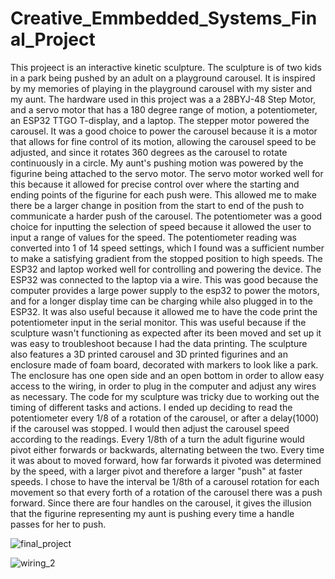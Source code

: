 # Creative_Emmbedded_Systems_Final_Project

This projeect is an interactive kinetic sculpture. The sculpture is of two kids in a park being pushed by an adult on a playground carousel. It is inspired by my memories of playing in the playground carousel with my sister and my aunt.
The hardware used in this project was a a 28BYJ-48 Step Motor, and a servo motor that has a 180 degree range of motion, a potentiometer, an ESP32 TTGO T-display, and a laptop. The stepper motor powered the carousel. It was a good choice to power the carousel because it is a motor that allows for fine control of its motion, allowing the carousel speed to be adjusted, and since it rotates 360 degrees as the carousel to rotate continuously in a circle. My aunt's pushing motion was powered by the figurine being attached to the servo motor. The servo motor worked well for this because it allowed for precise control over where the starting and ending points of the figurine for each push were. This allowed me to make there be a larger change in position from the start to end of the push to communicate a harder push of the carousel. The potentiometer was a good choice for inputting the selection of speed because it allowed the user to input a range of values for the speed. The potentiometer reading was converted into 1 of 14 speed settings, which I found was a sufficient number to make a satisfying gradient from the stopped position to high speeds.
The ESP32 and laptop worked well for controlling and powering the device. The ESP32 was connected to the laptop via a wire. This was good because the computer provides a large power supply to the esp32 to power the motors, and for a longer display time can be charging while also plugged in to the ESP32. It was also useful because it allowed me to have the code print the potentiometer input in the serial monitor. This was useful because if the sculpture wasn't functioning as expected after its been moved and set up it was easy to troubleshoot because I had the data printing.
The sculpture also features a 3D printed carousel and 3D printed figurines and an enclosure made of foam board, decorated with markers to look like a park. The enclosure has one open side and an open bottom in order to allow easy access to the wiring, in order to plug in the computer and adjust any wires as necessary.
The code for my sculpture was tricky due to working out the timing of different tasks and actions. I ended up deciding to read the potentiometer every 1/8 of a rotation of the carousel, or after a delay(1000) if the carousel was stopped. I would then adjust the carousel speed according to the readings. Every 1/8th of a turn the adult figurine would pivot either forwards or backwards, alternating between the two. Every time it was about to moved forward, how far forwards it pivoted was determined by the speed, with a larger pivot and therefore a larger "push" at faster speeds. I chose to have the interval be 1/8th of a carousel rotation for each movement so that every forth of a rotation of the carousel there was a push forward. Since there are four handles on the carousel, it gives the illusion that the figurine representing my aunt is pushing every time a handle passes for her to push.

![final_project](https://drive.google.com/file/d/1i1HVomYJ3GyB5cnRvYhou_kvAlgqQV8t/view?usp=sharing)

![wiring_2](https://user-images.githubusercontent.com/62814033/167335046-39da18d9-5e1e-4969-854e-a9d78c07be06.jpg)
